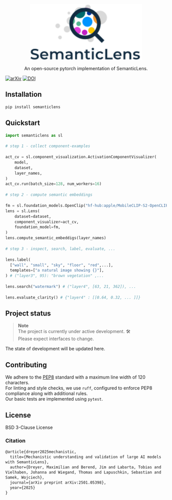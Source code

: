 <div align="center">
  <img src="static/images/logo-with-name_big.svg" width="350"/>
  <p>An open-source pytorch implementation of SemanticLens.
  </p>
</div>

[![arXiv](https://img.shields.io/badge/arXiv-2501.05398-b31b1b.svg)](https://arxiv.org/abs/2501.05398)
[![DOI](https://zenodo.org/badge/DOI/10.5281/zenodo.15233581.svg)](https://doi.org/10.5281/zenodo.15233581)



<!-- ![Tests status](https://img.shields.io/badge/...) -->

<!-- ## Overview

...

<div align="center">
  <img src="./static/images/overview.svg" width="1000"/>å
  <p>
  Tools:
  <a href="./test.txt">Search</a>,
  <a href="./test.txt">Describe</a>,
  <a href="./test.txt">Compare</a>,
  <a href="./test.txt">Audit</a>,
  <a href="./test.txt">Assess Interpretability</a>
  </p>
</div>



Examples -->

## Installation
```bash
pip install semanticlens
```

## Quickstart

```python
import semanticlens as sl

# step 1 - collect component-examples

act_cv = sl.component_visualization.ActivationComponentVisualizer(
    model,
    dataset,
    layer_names,
)
act_cv.run(batch_size=128, num_workers=16)

# step 2 - compute semantic embeddings

fm = sl.foundation_models.OpenClip("hf-hub:apple/MobileCLIP-S2-OpenCLIP")
lens = sl.Lens(
    dataset=dataset,
    component_visualizer=act_cv,
    foundation_model=fm,
)
lens.compute_semantic_embeddigs(layer_names)

# step 3 - inspect, search, label, evaluate, ...

lens.label(
  ["wall", "small", "sky", "floor", "red",...],
  templates=["a natural image showing {}"],
) # ("layer3", 95): "brown vegetation" ,...

lens.search("watermark") # ("layer4", [63, 21, 362]), ...

lens.evaluate_clarity() # {"layer4" : [[0.64, 0.32, ... ]]}

```

## Project status

> **Note**  
> The project is currently under active development.  🛠️  
> Please expect interfaces to change.
 
The state of development will be updated here.



## Contributing

We adhere to the [PEP8](https://www.python.org/dev/peps/pep-0008) standard with a maximum line width of 120 characters.  
For linting and style checks, we use `ruff`, configured to enforce PEP8 compliance along with additional rules.  
Our basic tests are implemented using `pytest`.


## License

BSD 3-Clause License


### Citation
```
@article{dreyer2025mechanistic,
  title={Mechanistic understanding and validation of large AI models with SemanticLens},
  author={Dreyer, Maximilian and Berend, Jim and Labarta, Tobias and Vielhaben, Johanna and Wiegand, Thomas and Lapuschkin, Sebastian and Samek, Wojciech},
  journal={arXiv preprint arXiv:2501.05398},
  year={2025}
}
```
